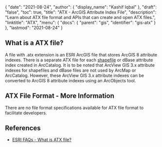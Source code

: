 {
  "date": "2021-08-24",
  "author": {
    "display_name": "Kashif Iqbal"
  },
  "draft": "false",
  "toc": true,
  "title": "ATX - ArcGIS Attribute Index File",
  "description": "Learn about ATX file format and APIs that can create and open ATX files.",
  "linktitle": "ATX",
  "menu": {
    "docs": {
      "parent": "gis",
      "identifier": "gis-atx"
    }
  },
  "lastmod": "2021-08-24"
}

## What is a ATX file?

A file with .atx extension is an ESRI ArcGIS file that stores ArcGIS 8 attribute indexes. There is a separate ATX file for each [shapefile](/gis/shp/) or dBase attribute index created in ArcCatalog. It is to be noted that ArcView GIS 3.x attribute indexes for shapefiles and dBase files are not used by ArcMap or ArcCatalog. However, these ArcView GIS 3.x attribute indexes can be converted to ArcGIS 8 attribute indexes using an ArcObjects tool.

## ATX File Format - More Information

There are no file format specifications available for ATX file format to facilitate developers.

## References

* [ESRI FAQs - What is ATX file?](https://support.esri.com/en/technical-article/000002973)
